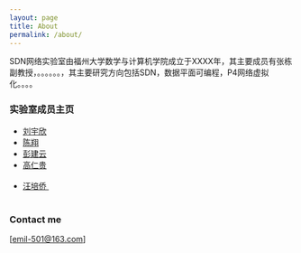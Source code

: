 ```yaml
---
layout: page
title: About
permalink: /about/
---
```


SDN网络实验室由福州大学数学与计算机学院成立于XXXX年，其主要成员有张栋副教授，。。。。。。，其主要研究方向包括SDN，数据平面可编程，P4网络虚拟化。。。。

### 实验室成员主页
<ul class="posts">
    <li> <a href="https://yuxinliu.github.io/"> 刘宇欣 </a></li>
    <li> <a href="https://wasdns.github.io/Hall-of-Fame/">  陈翔 </a></li>
    <li> <a href="https://sstriver.github.io/sdnlab"> 彭建云 </a></li>
    <li> <a href="https://grglym.github.io/"> 高仁贵 </a></li>   
    <li> <a href="https://peiqiaoWang.github.io/person_introduction/"> 汪培侨 </a></li>  
 </ul>


### Contact me

[emil-501@163.com]
